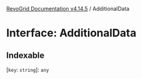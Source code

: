 [RevoGrid Documentation v4.14.5](README.md) / AdditionalData

# Interface: AdditionalData

## Indexable

 \[`key`: `string`\]: `any`

